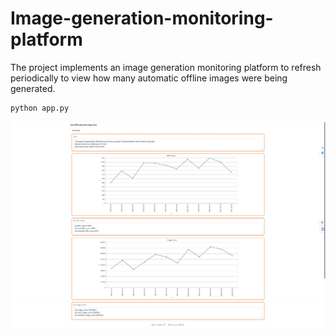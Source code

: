 # Image-generation-monitoring-platform
The project implements an image generation monitoring platform to refresh periodically to view how many automatic offline images were being generated.
```
python app.py
```
![demo](demos/demo.jpeg)
